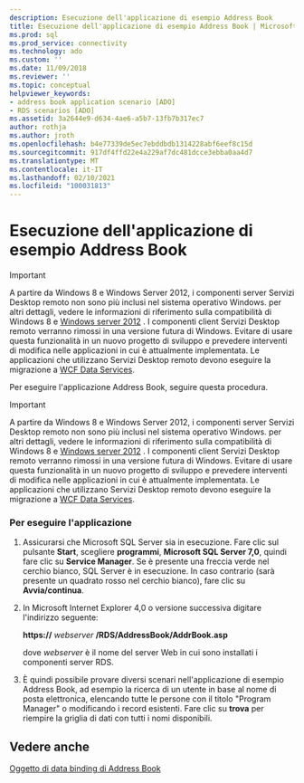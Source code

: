 ```yaml
---
description: Esecuzione dell'applicazione di esempio Address Book
title: Esecuzione dell'applicazione di esempio Address Book | Microsoft Docs
ms.prod: sql
ms.prod_service: connectivity
ms.technology: ado
ms.custom: ''
ms.date: 11/09/2018
ms.reviewer: ''
ms.topic: conceptual
helpviewer_keywords:
- address book application scenario [ADO]
- RDS scenarios [ADO]
ms.assetid: 3a2644e9-d634-4ae6-a5b7-13fb7b317ec7
author: rothja
ms.author: jroth
ms.openlocfilehash: b4e77339de5ec7ebddbdb1314228abf6eef8c15d
ms.sourcegitcommit: 917df4ffd22e4a229af7dc481dcce3ebba0aa4d7
ms.translationtype: MT
ms.contentlocale: it-IT
ms.lasthandoff: 02/10/2021
ms.locfileid: "100031813"
---
```

# <a name="running-the-address-book-sample-application"></a>Esecuzione dell'applicazione di esempio Address Book
> [!IMPORTANT]
>  A partire da Windows 8 e Windows Server 2012, i componenti server Servizi Desktop remoto non sono più inclusi nel sistema operativo Windows. per altri dettagli, vedere le informazioni di riferimento sulla compatibilità di Windows 8 e [Windows server 2012](https://www.microsoft.com/download/details.aspx?id=27416) . I componenti client Servizi Desktop remoto verranno rimossi in una versione futura di Windows. Evitare di usare questa funzionalità in un nuovo progetto di sviluppo e prevedere interventi di modifica nelle applicazioni in cui è attualmente implementata. Le applicazioni che utilizzano Servizi Desktop remoto devono eseguire la migrazione a [WCF Data Services](/dotnet/framework/wcf/).  
  
 Per eseguire l'applicazione Address Book, seguire questa procedura.  
  
> [!IMPORTANT]
>  A partire da Windows 8 e Windows Server 2012, i componenti server Servizi Desktop remoto non sono più inclusi nel sistema operativo Windows. per altri dettagli, vedere le informazioni di riferimento sulla compatibilità di Windows 8 e [Windows server 2012](https://www.microsoft.com/download/details.aspx?id=27416) . I componenti client Servizi Desktop remoto verranno rimossi in una versione futura di Windows. Evitare di usare questa funzionalità in un nuovo progetto di sviluppo e prevedere interventi di modifica nelle applicazioni in cui è attualmente implementata. Le applicazioni che utilizzano Servizi Desktop remoto devono eseguire la migrazione a [WCF Data Services](/dotnet/framework/wcf/).  
  
### <a name="to-run-this-application"></a>Per eseguire l'applicazione  
  
1.  Assicurarsi che Microsoft SQL Server sia in esecuzione. Fare clic sul pulsante **Start**, scegliere **programmi**, **Microsoft SQL Server 7,0**, quindi fare clic su **Service Manager**. Se è presente una freccia verde nel cerchio bianco, SQL Server è in esecuzione. In caso contrario (sarà presente un quadrato rosso nel cerchio bianco), fare clic su **Avvia/continua**.  
  
2.  In Microsoft Internet Explorer 4,0 o versione successiva digitare l'indirizzo seguente:  
  
     **https://** *webserver* **/RDS/AddressBook/AddrBook.asp**  
  
     dove *webserver* è il nome del server Web in cui sono installati i componenti server RDS.  
  
3.  È quindi possibile provare diversi scenari nell'applicazione di esempio Address Book, ad esempio la ricerca di un utente in base al nome di posta elettronica, elencando tutte le persone con il titolo "Program Manager" o modificando i record esistenti. Fare clic su **trova** per riempire la griglia di dati con tutti i nomi disponibili.  
  
## <a name="see-also"></a>Vedere anche  
 [Oggetto di data binding di Address Book](./address-book-data-binding-object.md)